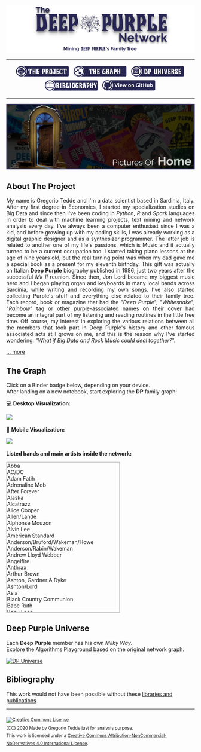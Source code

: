 <div align="center"><a href="https://greggtdd.github.io/DeepPurpleNetwork/"><img src="https://raw.githubusercontent.com/greggtdd/DeepPurpleNetwork/master/docs/site_images/dpnetwork_banner.png"></a></div>

___

<div align="center"><a href="https://greggtdd.github.io/DeepPurpleNetwork/pages/project"><img src="https://raw.githubusercontent.com/greggtdd/DeepPurpleNetwork/master/docs/site_images/button_proj.png"  width="150" height="35"></a> <a href="https://greggtdd.github.io/DeepPurpleNetwork/pages/graph"><img src="https://raw.githubusercontent.com/greggtdd/DeepPurpleNetwork/master/docs/site_images/button_graph.png"  width="150" height="35"></a> <a href="https://greggtdd.github.io/DeepPurpleNetwork/pages/dp_universe"><img src="https://raw.githubusercontent.com/greggtdd/DeepPurpleNetwork/master/docs/site_images/button_univ.png"  width="150" height="35"></a> <a href="https://greggtdd.github.io/DeepPurpleNetwork/pages/bibliography"><img src="https://raw.githubusercontent.com/greggtdd/DeepPurpleNetwork/master/docs/site_images/button_biblio.png"  width="150" height="35"></a> <a href="https://github.com/greggtdd/DeepPurpleNetwork" target="_blank"><img src="https://raw.githubusercontent.com/greggtdd/DeepPurpleNetwork/master/docs/site_images/button_git.png"  width="150" height="35"></a></div>

___

![The Deep Purple Network Project](https://github.com/greggtdd/DeepPurpleNetwork/blob/master/docs/site_images/dpnetwork_home.jpg?raw=true)

## About The Project

<div style="text-align: justify">My name is Gregorio Tedde and I'm a data scientist based in Sardinia, Italy. After my first degree in Economics, I started my specialization studies on Big Data and since then I've been coding in <em>Python</em>, <em>R</em> and <em>Spark</em> languages in order to deal with machine learning projects, text mining and network analysis every day. I've always been a computer enthusiast since I was a kid, and before growing up with my coding skills, I was already working as a digital graphic designer and as a synthesizer programmer. The latter job is related to another one of my life's passions, which is Music and it actually turned to be a current occupation too. I started taking piano lessons at the age of nine years old, but the real turning point was when my dad gave me a special book as a present for my eleventh birthday. This gift was actually an Italian <b>Deep Purple</b> biography published in 1986, just two years after the successful <em>Mk II</em> reunion. Since then, Jon Lord became my biggest music hero and I began playing organ and keyboards in many local bands across Sardinia, while writing and recording my own songs. I've also started collecting Purple's stuff and everything else related to their family tree. Each record, book or magazine that had the "<em>Deep Purple</em>", "<em>Whitesnake</em>", "<em>Rainbow</em>" tag or other purple-associated names on their cover had become an integral part of my listening and reading routines in the little free time. Off course, my interest in exploring the various relations between all the members that took part in Deep Purple's history and other famous associated acts still grows on me, and this is the reason why I've started wondering: "<em>What if Big Data and Rock Music could deal together?</em>".</div>


[... more](https://greggtdd.github.io/DeepPurpleNetwork/pages/project)


## The Graph
Click on a Binder badge below, depending on your device.<br>
After landing on a new notebook, start exploring the **DP** family graph!

💻 **Desktop Visualization:**

<a href="https://mybinder.org/v2/gh/greggtdd/DeepPurpleNetwork/master?urlpath=%2Fapps%2FDPNetworkDesktopApp.ipynb%3Fappmode_scroll%3D0" target="_blank"><img src="https://mybinder.org/badge_logo.svg"></a>


📱 **Mobile Visualization:**

<a href="https://mybinder.org/v2/gh/greggtdd/DeepPurpleNetwork/master?urlpath=%2Fapps%2FDPNetworkMobileApp.ipynb%3Fappmode_scroll%3D0" target="_blank"><img src="https://mybinder.org/badge_logo.svg"></a>

**Listed bands and main artists inside the network:**
<style>
   .container { margin-left:0px; border:2px solid #ccc; width:300px; height: 400px; overflow-y: scroll; align:left }
</style>
<div class="container">
  <div id="bands_list">
        Abba<br>
        AC/DC<br>
        Adam Fatih<br>
        Adrenaline Mob<br>
        After Forever<br>
        Alaska<br>
        Alcatrazz<br>
        Alice Cooper<br>
        Allen/Lande<br>
        Alphonse Mouzon<br>
        Alvin Lee<br>
        American Standard<br>
        Anderson/Bruford/Wakeman/Howe<br>
        Anderson/Rabin/Wakeman<br>
        Andrew Lloyd Webber<br>
        Angelfire<br>
        Anthrax<br>
        Arthur Brown<br>
        Ashton, Gardner & Dyke<br>
        Ashton/Lord<br>
        Asia<br>
        Black Country Communion<br>
        Babe Ruth<br>
        Baby Face<br>
        Bad Company<br>
        Bedlam<br>
        Bernhard Welz<br>
        Bernie Marsden<br>
        Big Bertha<br>
        Billie Davis<br>
        Billy Cobham<br>
        Billy Joel<br>
        Black Label Society<br>
        Black Oak Arkansas<br>
        Black Sabbath<br>
        Black Star Riders<br>
        Blackmore's Night<br>
        Blessings<br>
        Blood Sweat & Tears<br>
        Blue Murder<br>K
        Blues Incorporated<br>
        Bob Dylan<br>
        Bon Jovi<br>
        Boys Club<br>
        Boz Burrell<br>
        Brazen Abbot<br>
        Brian May<br>
        Bruce Dickinson<br>
        Buddy Britten & The Regents<br>
        California Breed<br>
        Captain Beyond<br>
        Carmine Appice<br>
        Cheap Trick<br>
        Chicago<br>
        Chickenfoot<br>
        Chris Thompson<br>
        Cinderella<br>
        Cofee Bar<br>
        Cold Chisel<br>
        Colusseum<br>
        Coverdale/Page<br>
        Cozy Powell<br>
        Cream<br>
        Crossbones<br>
        Curtiss/Maldoon<br>
        Cyrano & The Bergeracs<br>
        D.V.C.<br>
        Damn Yankees<br>
        David Bowie<br>
        David Gilmour<br>
        David Lee Roth<br>
        Deep Purple<br>
        Deep Purple (Bogus)<br>
        Def Leppard<br>
        Delta Five<br>
        Denny & The Triumphs<br>
        Denver Mule<br>
        Derek Sherinian<br>
        Desperado<br>
        Device<br>
        Die Geyers<br>
        Dire Straits<br>
        Divlje Jagode<br>
        Dixie Dregs<br>
        Dokken<br>
        Don Airey<br>
        Doro Pesch<br>
        Dr. John<br>
        Dream Theater<br>
        E-Think<br>
        Earth Wind & Fire<br>
        Electric Light Orchestra<br>
        Emerson, Lake & Palmer<br>
        Emerson, Lake & Powell<br>
        Eddie Hardin<br>
        Eddie Harris<br>
        Ekseption<br>
        Electric Elves<br>
        Elf<br>
        Empire<br>
        Energy<br>
        Episode Six<br>
        Eric Clapton<br>
        Espen Lid<br>
        Europe<br>
        Fandango<br>
        Finders Keepers<br>
        Fleetwood Mac<br>
        Flying Colors<br>
        Flying Fox<br>
        Foo Fighters<br>
        Forcefield<br>
        Foreigner<br>
        Fraternity<br>
        Free<br>
        Frost*<br>
        Funky Junction<br>
        G3 (Tour)<br>
        G.M.T.<br>
        Garth Rockett & The Moonshiners<br>
        Gary Barden<br>
        Gary Moore<br>
        Genesis<br>
        George Harrison<br>
        Gillan<br>
        Gillan/Glover<br>
        Giuffria<br>
        Glasgow<br>
        Glenn Hughes<br>
        Glenn Tipton<br>
        Gotthard<br>
        Gov't Mule<br>
        Graham Bonnet<br>
        Green Bullfrog<br>
        Greg Lake<br>
        Guns N' Roses<br>
        Hardin York<br>
        Harlot<br>
        Harvest<br>
        Heinz Burt<br>
        Helix<br>
        Hollywood Monsters<br>
        Hughes/Downes<br>
        Hughes/Iommi<br>
        Hughes/Thrall<br>
        Hughes/Turner Project<br>
        Ian Gillan<br>
        Ian Gillan Band<br>
        Iron Maiden<br>
        Jack Bruce<br>
        Jack Green<br>
        James Gang<br>
        Jan Holdeborg<br>
        Jason Bonham<br>
        Jeff Beck<br>
        Jeff Scott Soto<br>
        Jethro Tull<br>
        Jim Capaldi<br>
        Jimmy Barnes<br>
        Jimmy Page<br>
        Joe Bonamassa<br>
        Joe Lynn Turner<br>
        Joe Meek (Producer)<br>
        Joe Satriani<br>
        Joe Walsh<br>
        Joel Hoekstra<br>
        John Mayall<br>
        John Mizarolli<br>
        John Wetton<br>
        Johnny Kidd & The Pirates<br>
        Jon Lord<br>
        Jon Lord Blues Project<br>
        Jordan Rudess<br>
        Jorn<br>
        Journey<br>
        Judas Priest<br>
        Kansas<br>
        Katrina & The Waves<br>
        Keith Emerson<br>
        Killswitch Engage<br>
        King Crimsom<br>
        Kings Of Chaos<br>
        Kiss<br>
        L.A. Guns<br>
        Levin/Minnemann/Rudess<br>
        Led Zeppelin<br>
        Legend Voices Of Rock<br>
        Level 10<br>
        Lion<br>
        Liquid Tension Experiment<br>
        Little River Band<br>
        Living Colour<br>
        Living Loud<br>
        Loverboy<br>
        Lynch Mob<br>
        Lynyrd Skynyrd<br>
        M3<br>
        M.G.M.<br>
        Maggie Bell<br>
        Magnum<br>
        Mahalia Barnes & The Soulmates<br>
        Mahavishnu Orchestra<br>
        Mandrake Root<br>
        Manfred Mann<br>
        Marco Minnemann<br>
        Mark Boals<br>
        Marsha Hunt<br>
        Masterplan<br>
        Meat Loaf<br>
        Megadeth<br>
        Metallica<br>
        Michael Bolton<br>
        Michael Jackson<br>
        Michael Men<br>
        Michael Schenker Group<br>
        Mick Jagger<br>
        Millenium<br>
        Mona Liza Overdrive<br>
        Moody Blues<br>
        Moody Marsden<br>
        Moonstone Project<br>
        Mother's Army<br>
        Motörhead<br>
        Moxy<br>
        Mr. Big<br>
        Mötley Crüe<br>
        Nazareth<br>
        Nick Simper<br>
        Night Ranger<br>
        Nirvana<br>
        Olympic Rock & Blues Circus<br>
        Opeth<br>
        Over The Rainbow<br>
        Ozzy Osbourne<br>
        Portnoy/Sheehan/MacAlpine/Sherinian<br>
        Page Plant<br>
        Paice/Ashton/Lord<br>
        Pat Boone<br>
        Pat Travers<br>
        Patch Of Blue<br>
        Paul Gilbert<br>
        Paul McCartney<br>
        Perfect Crime<br>
        Pete York<br>
        Peter Green<br>
        Phenomena<br>
        Phil Collins<br>
        Pink Floyd<br>
        Planet X<br>
        Plum & Youth<br>
        Poison<br>
        Popzarocca<br>
        Pretty Maids<br>
        Pride & Glory<br>
        Procol Harum<br>
        Quatermass<br>
        Queen<br>
        Quiet Riot<br>
        Quite Melon<br>
        Red Hot Chili Peppers<br>
        Rage Against The Machine<br>
        Rainbow<br>
        Randy Pie<br>
        Ratt<br>
        REO Speedwagon<br>
        Repo Depo<br>
        Richie Kotzen<br>
        Rick Springfield<br>
        Rick Wakeman<br>
        Ring Of Fire<br>
        Ringo Starr<br>
        Riot<br>
        River's Invitation<br>
        Robert Plant<br>
        Rock Aid Armenia<br>
        Rock Ensemble II<br>
        Rock Meets Classic (Tour)<br>
        Rod Stewart<br>
        Roger Glover<br>
        Ronnie James Dio<br>
        Ronnie Jones<br>
        Rory Gallagher<br>
        Rosco Gordon<br>
        Roundabout<br>
        Roxy Music<br>
        Roy Harper<br>
        Rudess/Morgenstein<br>
        Rupert Hine<br>
        Rush<br>
        Saint Valentine's Day Massacre<br>
        Samson<br>
        Santa Barbara Machine Head<br>
        Santana<br>
        Saxon<br>
        Schon Hammer<br>
        Scorpions<br>
        Screaming Lord Sutch<br>
        Sebastian Bach<br>
        Secret Sphere<br>
        Sharon Isbin<br>
        Silver<br>
        Simon Raven Cult<br>
        Simple Minds<br>
        Skid Row<br>
        Skid Row (Irish Band)<br>
        Slash's Snakepit<br>
        Slayer<br>
        Slipknot<br>
        Snafu<br>
        Snakecharmer<br>
        Some Other Guys<br>
        Sons Of Apollo<br>
        Soul SirKUS<br>
        Soundhouse Dream Band<br>
        Spike Edney<br>
        Spirit<br>
        Spock's Beard<br>
        Star One<br>
        Status Quo<br>
        Steamroller<br>
        Steve Morse Band<br>
        Stevie Nicks<br>
        Stone Sour<br>
        Strange Brew<br>
        Strangeways<br>
        Strawbs<br>
        Strife<br>
        Stryper<br>
        Sunflower Jam (Charity Event)<br>
        Sunstorm<br>
        Supertramp<br>
        Survivor<br>
        Sweetshop<br>
        Symphony X<br>
        Symphonyc Slam<br>
        System Of A Down<br>
        Tipton, Entwistle & Powell<br>
        Talking Heads<br>
        Taz Taylor<br>
        Tempest<br>
        Ten<br>
        Ten Years After<br>
        The Allmann Brothers Band<br>
        The Aristocrats<br>
        The Artwoods<br>
        The Beatles<br>
        The Best<br>
        The Buggles<br>
        The Chateaux<br>
        The Condors<br>
        The Crusaders<br>
        The Cult<br>
        The Dead Daisies<br>
        The Dominators<br>
        The Eagles<br>
        The Fabulosa Brothers<br>
        The Faces<br>
        The Flowerpot Men<br>
        The Good Rats<br>
        The Government<br>
        The Hoochie Coochie Men<br>
        The Horizons<br>
        The Javelins<br>
        The Jaywalkers<br>
        The Jeff Beck Group<br>
        The Jimi Hendrix Experience<br>
        The Jumping Jimmy Band<br>
        The Kinks<br>
        The Lightnings<br>
        The MI-5<br>
        The Madisons<br>
        The Marbles<br>
        The Maze<br>
        The McKinleys<br>
        The Nasty Habits<br>
        The Outlaws<br>
        The Pirates<br>
        The Police<br>
        The Renegades<br>
        The Rockers<br>
        The Rolling Stones<br>
        The Satellites<br>
        The Scorpions<br>
        The Searchers<br>
        The Shindings<br>
        The Singing Rebel's Band<br>
        The Skyliners<br>
        The Spectres<br>
        The Spencer Davis Group<br>
        The Sweet<br>
        The Temperance Movement<br>
        The Three Musketeers<br>
        The Trip<br>
        The Vegas Kings<br>
        The Who<br>
        The Yardbirds<br>
        Thin Lizzy<br>
        Tigertailz<br>
        Tommy Bolin<br>
        Tony Ashton<br>
        Tony Iommi<br>
        Tony Martin<br>
        Tony MacAlpine<br>
        Toto<br>
        Traffic<br>
        Traffic Jam<br>
        Trans-Siberian Orchestra<br>
        Trapeze<br>
        Trevor Rabin<br>
        True Brits<br>
        Twisted Sister<br>
        UFO<br>
        U.K.<br>
        Uli Jon Roth<br>
        Ultravox<br>
        Uriah Heep<br>
        Van Halen<br>
        Vanilla Fudge<br>
        Velvet Underground<br>
        Vengeance<br>
        Vintage 67<br>
        Vision Divine<br>
        Wainwright's Gentlemen<br>
        Warhorse<br>
        Warren DeMartini<br>
        We Willie Harris<br>
        Whishbone Ash<br>
        White Lion<br>
        White Plains<br>
        Whitesnake<br>
        Widowmaker<br>
        Wild Horses<br>
        William Shatner<br>
        Winery Dogs<br>
        Winger<br>
        Y&T<br>
        Yes<br>
        Yngwie Malmsteen<br>
        Young/Moody<br>
        ZZ Top<br>
        Zephyr
   </div>
</div>

## Deep Purple Universe
Each **Deep Purple** member has his own <em>Milky Way</em>.<br>
Explore the Algorithms Playground based on the original network graph.

[![DP Universe](https://img.shields.io/website?color=purple&up_message=Let%27s%20go%20Space%20Truckin%27%21&url=https%3A%2F%2Fgreggtdd.github.io%2FDeepPurpleNetwork%2Fpages%2Fdp_universe)](https://greggtdd.github.io/DeepPurpleNetwork/pages/dp_universe)

## Bibliography
This work would not have been possible without these [libraries and publications](https://greggtdd.github.io/DeepPurpleNetwork/pages/bibliography).

___
<sub><a rel="license" href="http://creativecommons.org/licenses/by-nc-nd/4.0/"><img alt="Creative Commons License" style="border-width:0" src="https://i.creativecommons.org/l/by-nc-nd/4.0/88x31.png" /></a><br />(CC) 2020 Made by Gregorio Tedde just for analysis purpose.<br>This work is licensed under a <a rel="license" href="http://creativecommons.org/licenses/by-nc-nd/4.0/">Creative Commons Attribution-NonCommercial-NoDerivatives 4.0 International License</a>.</sub>
